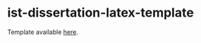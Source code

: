 # ist-dissertation-latex-template
Template available [here](https://github.com/samfcmc/ist-dissertation-latex-template).
